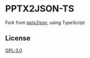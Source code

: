 # PPTX2JSON-TS

Fork from [pptx2json](https://github.com/pipipi-pikachu/pptx2json), using TypeScript

## License

[GPL-3.0](LICENSE)
